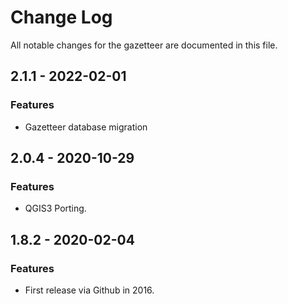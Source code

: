# Change Log

All notable changes for the gazetteer are documented in this file.

## 2.1.1 - 2022-02-01
### Features
- Gazetteer database migration

## 2.0.4 - 2020-10-29
### Features
- QGIS3 Porting.

## 1.8.2 - 2020-02-04
### Features
- First release via Github in 2016.
